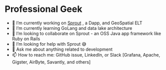 # Professional Geek

- 🔭 I’m currently working on [Sprout](https://github.com/savantly-net/sprout-platform) , a Dapp, and GeoSpatial ELT
- 🌱 I’m currently learning GoLang and data lake architecture
- 👯 I’m looking to collaborate on Sprout - an OSS Java app framework like Ruby on Rails
- 🤔 I’m looking for help with Sprout 😅
- 💬 Ask me about anything related to development
- 📫 How to reach me: GitHub issue, LinkedIn, or Slack [Grafana, Apache, Gigster, AirByte, Savantly, and others]
